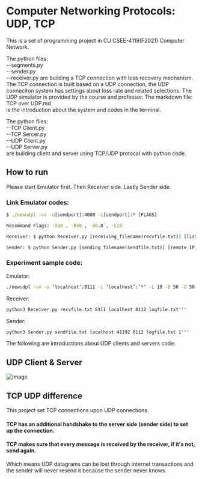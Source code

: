 # Computer Networking Protocols: UDP, TCP
  
This is a set of programming project in CU CSEE-4119(F2021) Computer Network.

The python files:  
    --segments.py  
    --sender.py  
    --receiver.py
are building a TCP connection with loss recovery mechanism. The TCP connection is built based on a UDP connection, the UDP conneciton system has settings about loss rate and related selections. The UDP simulator is provided by the course and professor. The markdown file:  
    TCP over UDP.md  
is the introduction about the system and codes in the terminal.

The python files:  
    --TCP Client.py   
    --TCP Sercer.py  
    --UDP Client.py  
    --UDP Server.py  
are building client and server using TCP/UDP protocal with python code.

## How to run
Please start Emulator first.
Then Receiver side.
Lastly Sender side.


### Link Emulator codes: 
```cmd
$ ./newudpl -vv -o[sendport]:4000 -i[sendport]:* [FLAGS]

Recommand Flags: -O50 , -B50 , -d0.8 , -L10

Receiver: $ python Receiver.py [receiving_filename(recvfile.txt)] [listening_port] [sender_IP] [sender_port] [log_filename(logfile.txt)]

Sender: $ python Sender.py [sending_filename(sendfile.txt)] [remote_IP] [remote_port] [ack_port] [log_filename(logfile.txt)] [window_size(1)]
```

### Experiment sample code:

Emulator: 
```cmd
./newudpl -vv -o ‘localhost’:8111 -i ‘localhost’:’*’ -L 10 -B 50 -O 50 -d 0.8'''
```
Receiver: 
```cmd
python3 Receiver.py recvfile.txt 8111 localhost 8112 logfile.txt'''
```
Sender: 
```cmd
python3 Sender.py sendfile.txt localhost 41192 8112 logfile.txt 1'''
```






The following are introductions about UDP clients and servers code:

## UDP Client & Server
![image](https://user-images.githubusercontent.com/116987376/199144275-b89bf64f-baf4-43ef-bf7e-3362bcb85815.png)

## TCP UDP difference
This project set TCP connections upon UDP connections.
#### TCP has an additional handshake to the server side (sender side) to set up the connection.
#### TCP makes sure that every message is received by the receiver, if it's not, send again.
Which means UDP datagrams can be lost through internet transactions and the sender will never resend it because the sender never knows.


